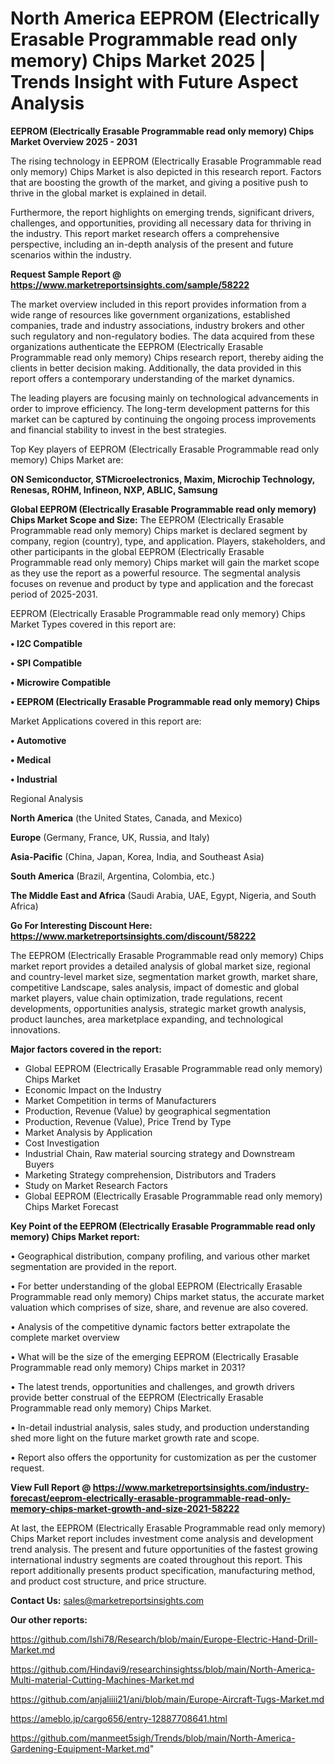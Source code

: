 # North America EEPROM (Electrically Erasable Programmable read only memory) Chips Market 2025 | Trends Insight with Future Aspect Analysis

<Strong> EEPROM (Electrically Erasable Programmable read only memory) Chips Market Overview 2025 - 2031</strong>

The rising technology in EEPROM (Electrically Erasable Programmable read only memory) Chips Market is also depicted in this research report. Factors that are boosting the growth of the market, and giving a positive push to thrive in the global market is explained in detail.

Furthermore, the report highlights on emerging trends, significant drivers, challenges, and opportunities, providing all necessary data for thriving in the industry. This report market research offers a comprehensive perspective, including an in-depth analysis of the present and future scenarios within the industry.

<strong>Request Sample Report @ <a href=https://www.marketreportsinsights.com/sample/58222>https://www.marketreportsinsights.com/sample/58222</a></strong>

The market overview included in this report provides information from a wide range of resources like government organizations, established companies, trade and industry associations, industry brokers and other such regulatory and non-regulatory bodies. The data acquired from these organizations authenticate the EEPROM (Electrically Erasable Programmable read only memory) Chips research report, thereby aiding the clients in better decision making. Additionally, the data provided in this report offers a contemporary understanding of the market dynamics.

The leading players are focusing mainly on technological advancements in order to improve efficiency. The long-term development patterns for this market can be captured by continuing the ongoing process improvements and financial stability to invest in the best strategies.

Top Key players of EEPROM (Electrically Erasable Programmable read only memory) Chips Market are:

<strong>ON Semiconductor, STMicroelectronics, Maxim, Microchip Technology, Renesas, ROHM, Infineon, NXP, ABLIC, Samsung</strong>

<strong><b>Global EEPROM (Electrically Erasable Programmable read only memory) Chips Market Scope and Size:</b></strong>
The EEPROM (Electrically Erasable Programmable read only memory) Chips market is declared segment by company, region (country), type, and application. Players, stakeholders, and other participants in the global EEPROM (Electrically Erasable Programmable read only memory) Chips market will gain the market scope as they use the report as a powerful resource. The segmental analysis focuses on revenue and product by type and application and the forecast period of 2025-2031.

EEPROM (Electrically Erasable Programmable read only memory) Chips Market Types covered in this report are:

<strong>• I2C Compatible

• SPI Compatible

• Microwire Compatible

• EEPROM (Electrically Erasable Programmable read only memory) Chips</strong>

Market Applications covered in this report are:

<strong>• Automotive

• Medical

• Industrial</strong> 

Regional Analysis

<strong>North America</strong> (the United States, Canada, and Mexico)

<strong>Europe</strong> (Germany, France, UK, Russia, and Italy)

<strong>Asia-Pacific</strong> (China, Japan, Korea, India, and Southeast Asia)

<strong>South America</strong> (Brazil, Argentina, Colombia, etc.)

<strong>The Middle East and Africa</strong> (Saudi Arabia, UAE, Egypt, Nigeria, and South Africa)

<strong>Go For Interesting Discount Here: <a href=https://www.marketreportsinsights.com/discount/58222>https://www.marketreportsinsights.com/discount/58222</a></strong>

The EEPROM (Electrically Erasable Programmable read only memory) Chips market report provides a detailed analysis of global market size, regional and country-level market size, segmentation market growth, market share, competitive Landscape, sales analysis, impact of domestic and global market players, value chain optimization, trade regulations, recent developments, opportunities analysis, strategic market growth analysis, product launches, area marketplace expanding, and technological innovations.

<strong><b>Major factors covered in the report:</b></strong>
<ul>
  <li>Global EEPROM (Electrically Erasable Programmable read only memory) Chips Market </li>
  <li>Economic Impact on the Industry</li>
  <li>Market Competition in terms of Manufacturers</li>
  <li>Production, Revenue (Value) by geographical segmentation</li>
  <li>Production, Revenue (Value), Price Trend by Type</li>
  <li>Market Analysis by Application</li>
  <li>Cost Investigation</li>
  <li>Industrial Chain, Raw material sourcing strategy and Downstream Buyers</li>
  <li>Marketing Strategy comprehension, Distributors and Traders</li>
  <li>Study on Market Research Factors</li>
  <li>Global EEPROM (Electrically Erasable Programmable read only memory) Chips Market Forecast</li>
</ul>

<strong><b>Key Point of the EEPROM (Electrically Erasable Programmable read only memory) Chips Market report:</b></strong>

• Geographical distribution, company profiling, and various other market segmentation are provided in the report.

• For better understanding of the global EEPROM (Electrically Erasable Programmable read only memory) Chips market status, the accurate market valuation which comprises of size, share, and revenue are also covered.

• Analysis of the competitive dynamic factors better extrapolate the complete market overview

• What will be the size of the emerging EEPROM (Electrically Erasable Programmable read only memory) Chips market in 2031?

• The latest trends, opportunities and challenges, and growth drivers provide better construal of the EEPROM (Electrically Erasable Programmable read only memory) Chips Market.

• In-detail industrial analysis, sales study, and production understanding shed more light on the future market growth rate and scope.

• Report also offers the opportunity for customization as per the customer request.

<strong><b>View Full Report @ <a href=https://www.marketreportsinsights.com/industry-forecast/eeprom-electrically-erasable-programmable-read-only-memory-chips-market-growth-and-size-2021-58222>https://www.marketreportsinsights.com/industry-forecast/eeprom-electrically-erasable-programmable-read-only-memory-chips-market-growth-and-size-2021-58222</a></b></strong>


At last, the EEPROM (Electrically Erasable Programmable read only memory) Chips Market report includes investment come analysis and development trend analysis. The present and future opportunities of the fastest growing international industry segments are coated throughout this report. This report additionally presents product specification, manufacturing method, and product cost structure, and price structure.

<strong>Contact Us:</strong>
sales@marketreportsinsights.com

<strong>Our other reports:</strong>

<a href=https://github.com/Ishi78/Research/blob/main/Europe-Electric-Hand-Drill-Market.md>https://github.com/Ishi78/Research/blob/main/Europe-Electric-Hand-Drill-Market.md</a>

<a href=https://github.com/Hindavi9/researchinsightss/blob/main/North-America-Multi-material-Cutting-Machines-Market.md>https://github.com/Hindavi9/researchinsightss/blob/main/North-America-Multi-material-Cutting-Machines-Market.md</a>

<a href=https://github.com/anjaliiii21/ani/blob/main/Europe-Aircraft-Tugs-Market.md>https://github.com/anjaliiii21/ani/blob/main/Europe-Aircraft-Tugs-Market.md</a>

<a href=https://ameblo.jp/cargo656/entry-12887708641.html>https://ameblo.jp/cargo656/entry-12887708641.html</a>

<a href=https://github.com/manmeet5sigh/Trends/blob/main/North-America-Gardening-Equipment-Market.md>https://github.com/manmeet5sigh/Trends/blob/main/North-America-Gardening-Equipment-Market.md</a>"
